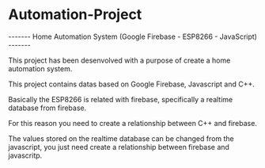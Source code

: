 # Automation-Project
------- Home Automation System (Google Firebase - ESP8266 - JavaScript) ------- 

This project has been desenvolved with a purpose of create a home automation system.

This project contains datas based on Google Firebase, Javascript and C++.

Basically the ESP8266 is related with firebase, specifically a realtime database from firebase.

For this reason you need to create a relationship between C++ and firebase.

The values stored on the realtime database can be changed from the javascript, you just need create a
relationship between firebase and javascritp.
